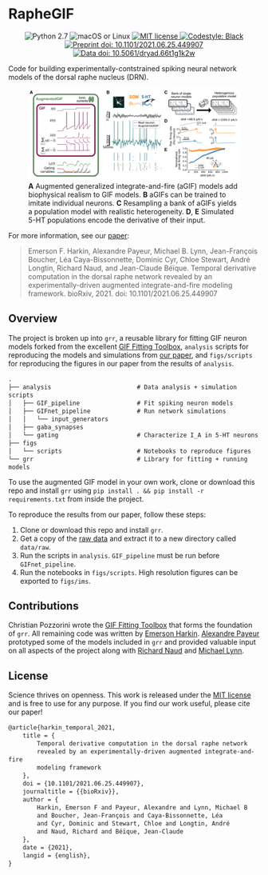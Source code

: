 # RapheGIF

<div style="text-align: center;">
<img
src="https://img.shields.io/badge/python-2.7-important.svg"
alt="Python 2.7"/>
<img
src="https://img.shields.io/badge/os-macOS%20|%20linux-informational.svg"
alt="macOS or Linux"/>
<a href="LICENSE.txt">
<img
src="https://img.shields.io/badge/license-MIT-green.svg"
alt="MIT license"/>
</a>
<a href="https://black.readthedocs.io/en/stable/">
<img
src="https://img.shields.io/badge/codestyle-black-black.svg"
alt="Codestyle: Black"/>
</a>
<br/>
<a href="https://doi.org/10.1101/2021.06.25.449907">
<img
src="https://img.shields.io/badge/preprint%20doi-10.1101%2F2021.06.25.449907-informational.svg"
alt="Preprint doi: 10.1101/2021.06.25.449907"/>
</a>
<a href="https://doi.org/10.5061/dryad.66t1g1k2w">
<img
src="https://img.shields.io/badge/data%20doi-10.5061%2Fdryad.66t1g1k2w-informational.svg"
alt="Data doi: 10.5061/dryad.66t1g1k2w"/>
</a>
</div>

Code for building experimentally-contstrained spiking neural network models of
the dorsal raphe nucleus (DRN).

<figure>
    <img src="visual_abstract.png" alt="Visual abstract"/>
    <figcaption>
        <b>A</b> Augmented generalized integrate-and-fire (aGIF) models add
        biophysical realism to GIF models. <b>B</b> aGIFs can be trained to
        imitate individual neurons.  <b>C</b> Resampling a bank of aGIFs
        yields a population model with realistic heterogeneity. <b>D</b>,
        <b>E</b> Simulated 5-HT populations encode the derivative of their
        input.
    </figcaption>
</figure>

For more information, see our [paper](https://www.biorxiv.org/content/10.1101/2021.06.25.449907):

> Emerson F. Harkin, Alexandre Payeur, Michael B. Lynn, Jean-François Boucher,
> Léa Caya-Bissonnette, Dominic Cyr, Chloe Stewart, André Longtin, Richard
> Naud, and Jean-Claude Béïque. Temporal derivative computation in the dorsal
> raphe network revealed by an experimentally-driven augmented
> integrate-and-fire modeling framework. bioRxiv, 2021. doi:
> 10.1101/2021.06.25.449907


## Overview

The project is broken up into `grr`, a reusable library for fitting GIF neuron
models forked from the excellent [GIF Fitting
Toolbox](https://github.com/pozzorin/GIFFittingToolbox), `analysis` scripts for
reproducing the models and simulations from [our
paper](https://www.biorxiv.org/content/10.1101/2021.06.25.449907), and
`figs/scripts` for reproducing the figures in our paper from the results of
`analysis`.

    .
    ├── analysis                        # Data analysis + simulation scripts
    │   ├── GIF_pipeline                # Fit spiking neuron models
    │   ├── GIFnet_pipeline             # Run network simulations
    │   │   └── input_generators
    │   ├── gaba_synapses
    │   └── gating                      # Characterize I_A in 5-HT neurons
    ├── figs
    │   └── scripts                     # Notebooks to reproduce figures
    └── grr                             # Library for fitting + running models


To use the augmented GIF model in your own work, clone or download this repo and
install `grr` using `pip install . && pip install -r requirements.txt` from
inside the project.

To reproduce the results from our paper, follow these steps:

1. Clone or download this repo and install `grr`.
2. Get a copy of the [raw data](https://doi.org/10.5061/dryad.66t1g1k2w) and
   extract it to a new directory called `data/raw`.
3. Run the scripts in `analysis`. `GIF_pipeline` must be run before
   `GIFnet_pipeline`.
4. Run the notebooks in `figs/scripts`. High resolution figures can be exported
   to `figs/ims`.


## Contributions

Christian Pozzorini wrote the [GIF Fitting
Toolbox](https://github.com/pozzorin/GIFFittingToolbox) that forms the
foundation of `grr`. All remaining code was written by [Emerson
Harkin](https://github.com/efharkin). [Alexandre
Payeur](https://github.com/apayeur) prototyped some of the models included in
`grr` and provided valuable input on all aspects of the project along with
[Richard Naud](http://www.neurodynamic.uottawa.ca/neuralcoding/index.html) and
[Michael Lynn](https://github.com/micllynn).


## License

Science thrives on openness. This work is released under the [MIT
license](LICENSE.txt) and is free to use for any purpose. If you find our work
useful, please cite our paper!

    @article{harkin_temporal_2021,
        title = {
            Temporal derivative computation in the dorsal raphe network
            revealed by an experimentally-driven augmented integrate-and-fire
            modeling framework
        },
        doi = {10.1101/2021.06.25.449907},
        journaltitle = {{bioRxiv}},
        author = {
            Harkin, Emerson F and Payeur, Alexandre and Lynn, Michael B
            and Boucher, Jean-François and Caya-Bissonnette, Léa
            and Cyr, Dominic and Stewart, Chloe and Longtin, André
            and Naud, Richard and Béïque, Jean-Claude
        },
        date = {2021},
        langid = {english},
    }

